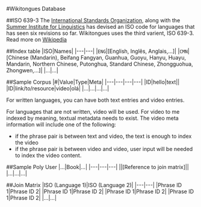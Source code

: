 #Wikitongues Database

##ISO 639-3
The [International Standards Organization](http://www.iso.org/iso/home.html), along with the [Summer Institute for Linguistics](http://www.sil.org/) has devised an ISO code for languages that has seen six revisions so far. Wikitongues uses the third varient, ISO 639-3. Read more on [Wikipedia](https://en.wikipedia.org/wiki/ISO_639)

##Index table
|ISO|Names|
|---|---|
|`ENG`|[English, Inglês, Anglais,…]|
|`CMN`|[Chinese (Mandarin), Beifang Fangyan, Guanhua, Guoyu, Hanyu, Huayu, Mandarin, Northern Chinese, Putonghua, Standard Chinese, Zhongguohua, Zhongwen,…]|
|…|…|

##Sample Corpus
|#|Value|Type|Meta|
|---|---|---|---|
|ID|hello|text||
|ID|link/to/resource|video|olá|
|…|…|…|…|

For written languages, you can have both text entries and video entries.

For languages that are not written, video will be used. For video to me indexed by meaning, textual metadata needs to exist. The video meta information will include one of the following:
* if the phrase pair is between text and video, the text is enough to index the video
* if the phrase pair is between video and video, user input will be needed to index the video content.

##Sample Poly User
|…|Book|…|
|---|---|---|
||[Reference to join matrix]||
|…|…|…|

##Join Matrix
|ISO (Language 1)|ISO (Language 2)|
|---|---|
|Phrase ID 1|Phrase ID 2|
|Phrase ID 1|Phrase ID 2|
|Phrase ID 1|Phrase ID 2|
|Phrase ID 1|Phrase ID 2|
|…|…|
